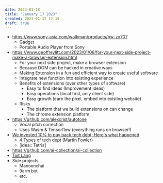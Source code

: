 ```yaml
---
date: 2023-01-18
title: "January 17 2023"
created: 2023-01-17 17:19
draft: true
---
```


* https://www.sony-asia.com/walkman/products/nw-zx707
  * Gadget
  * Portable Audio Player from Sony
* https://www.geoffreylitt.com/2023/01/08/for-your-next-side-project-make-a-browser-extension.html
  * For your next side project, make a browser extension
  * Because DOM can be hacked in creative ways
  * Making Extension in a fun and efficient way to create useful software
  * Integrate new function into existing experience
  * Benefits of extensions (over other types of software)
    * Easy to find ideas (Improvement ideas)
    * Easy operations (local first, only client side)
    * Easy growth (earn the pixel, embed into existing website)
  * Risks
    * The platform that we build extensions on can change
    * The chrome extension platform
* https://github.com/alexcrist/autotone
  * Vocal pitch correction
  * Uses Wasm & Tensorflow (everything runs on browser!)
* [We invested 10% to pay back tech debt; Here's what happened](https://blog.alexewerlof.com/p/tech-debt-day)
  * [4 Types of tech dept (Martin Fowler)](https://martinfowler.com/bliki/TechnicalDebtQuadrant.html)
  * [idea:: Tetris]
* https://github.com/ai-collection/ai-collection
* [Toit Lang](https://toitlang.org)
* Side projects
  * Manoonchai
  * 9arm bot
  * etc.
